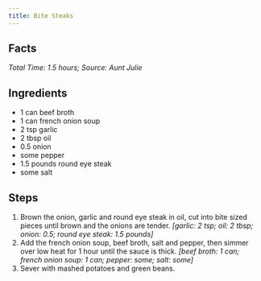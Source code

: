 ```yaml
---
title: Bite Steaks
---
```

## Facts
*Total Time: 1.5 hours; Source: Aunt Julie*
## Ingredients
- 1 can beef broth                  
- 1 can french onion soup           
- 2 tsp garlic                      
- 2 tbsp oil                         
- 0.5 onion                       
- some pepper                      
- 1.5 pounds round eye steak             
- some salt                        
## Steps
1. Brown the onion, garlic and round eye steak in oil, cut into bite sized pieces until brown and the onions are tender.
*[garlic: 2 tsp; oil: 2 tbsp; onion: 0.5; round eye steak: 1.5 pounds]*
2. Add the french onion soup, beef broth, salt and pepper, then simmer over low heat for 1 hour until the sauce is thick.
*[beef broth: 1 can; french onion soup: 1 can; pepper: some; salt: some]*
3. Sever with mashed potatoes and green beans.
